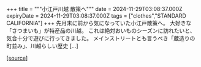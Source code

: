 +++
title = """小江戸川越 散策へ"""
date = 2024-11-29T03:08:37.000Z
expiryDate = 2024-11-29T03:08:37.000Z
tags = ["clothes","STANDARD CALIFORNIA"]
+++
先月末に前から気になっていた小江戸散策へ。 大好きな「さつまいも」が特産品の川越。 これは絶対おいものシーズンに訪れたいと、気合十分で遊びに行ってきました。 メインストリートとも言うべき「蔵造りの町並み」、川越らしい歴史 \[…\]

[[source]](https://www.standardcalifornia.com/blog/50795.html)

